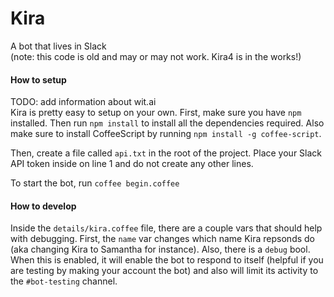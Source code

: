 # Kira
A bot that lives in Slack  
(note: this code is old and may or may not work. Kira4 is in the works!)

#### How to setup
TODO: add information about wit.ai  
Kira is pretty easy to setup on your own. First, make sure you have `npm` installed. Then run `npm install` to install
all the dependencies required. Also make sure to install CoffeeScript by running `npm install -g coffee-script`. 

Then, create a file called `api.txt` in the root of the project. Place your Slack API token inside on line 1 and do not
create any other lines.

To start the bot, run `coffee begin.coffee`

#### How to develop
Inside the `details/kira.coffee` file, there are a couple vars that should help with debugging. First, the `name` var changes
which name Kira repsonds do (aka changing Kira to Samantha for instance). Also, there is a `debug` bool. When this is enabled, 
it will enable the bot to respond to itself (helpful if you are testing by making your account the bot) and also will limit its activity to
the `#bot-testing` channel. 
